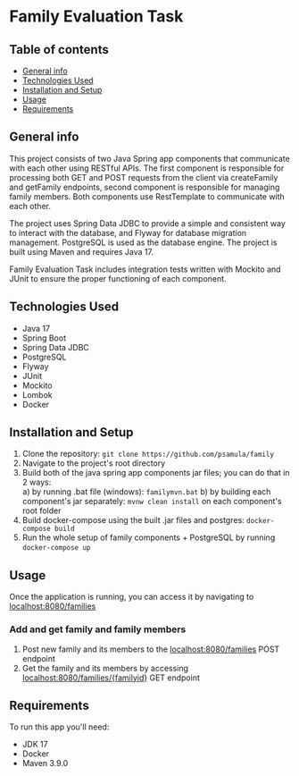 # Family Evaluation Task
## Table of contents
  * [General info](#general-info)
  * [Technologies Used](#technologies-used)
  * [Installation and Setup](#installation-and-setup)
  * [Usage](#usage)
  * [Requirements](#requirements)

## General info
This project consists of two Java Spring app components that communicate with each other using RESTful APIs. The first component is responsible for processing both GET and POST requests from the client via createFamily and getFamily endpoints, second component is responsible for managing family members. Both components use RestTemplate to communicate with each other.

The project uses Spring Data JDBC to provide a simple and consistent way to interact with the database, and Flyway for database migration management. PostgreSQL is used as the database engine. The project is built using Maven and requires Java 17.

Family Evaluation Task includes integration tests written with Mockito and JUnit to ensure the proper functioning of each component.

## Technologies Used
- Java 17
- Spring Boot
- Spring Data JDBC
- PostgreSQL
- Flyway
- JUnit
- Mockito
- Lombok
- Docker

## Installation and Setup
1. Clone the repository: ```git clone https://github.com/psamula/family```
2. Navigate to the project's root directory
3. Build both of the java spring app components jar files; you can do that in 2 ways:  
  a) by running .bat file (windows): ```familymvn.bat``` 
  b) by building each component's jar separately: ```mvnw clean install``` on each component's root folder
4. Build docker-compose using the built .jar files and postgres: ```docker-compose build```
5. Run the whole setup of family components + PostgreSQL by running ```docker-compose up```

## Usage
Once the application is running, you can access it by navigating to [localhost:8080/families](http://localhost:8080/families)

### Add and get family and family members
1. Post new family and its members to the [localhost:8080/families](http://localhost:8080/families) POST endpoint
2. Get the family and its members by accessing [localhost:8080/families/{familyid}](http://localhost:8080/families/{familyId}) GET endpoint

## Requirements
To run this app you'll need:
- JDK 17
- Docker
- Maven 3.9.0 

